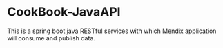 # CookBook-JavaAPI
This is a spring boot java RESTful services with which Mendix application will consume and publish data.
